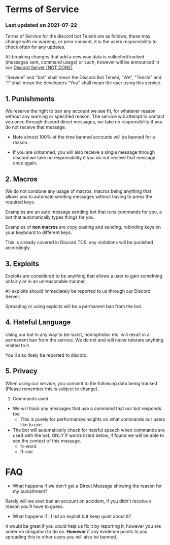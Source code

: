 # Terms of Service

### Last updated on 2021-07-22

Terms of Service for the discord bot Tenshi are as follows, these may change with no warning, or prior consent, it is the users responsibility to check often for any updates.

All breaking changes that add a new way data is collected/tracked (messages sent, command usage) or such, however will be announced in our [Discord Server (NOT DONE)](https://changeplease.com)

"Service" and "bot" shall mean the Discord Bot Tenshi, "We", "Tenshi" and "I" shall mean the developers "You" shall mean the user using this service.

## 1. Punishments
We reserve the right to ban any account we see fit, for whatever reason without any warning or specified reason. The service will attempt to contact you once through discord direct messages, we take no responsibility if you do not receive that message.

- Note almost 100% of the time banned accounts will be banned for a reason.

- If you are unbanned, you will also recieve a single message through discord we take no responsibility if you do not recieve that message once again.

## 2. Macros
We do not condone any usage of macros, macros being anything that allows you to automate sending messages without having to press the required keys.

Examples are an auto message sending bot that runs commands for you, a bot that automatically types things for you.

Examples of **non macros** are copy pasting and sending, rebinding keys on your keyboard to different keys.

This is already covered in Discord TOS, any violations will be punished accordingly.

## 3. Exploits
Exploits are considered to be anything that allows a user to gain something unfairly or in an unreasonable manner.

All exploits should immediately be reported to us through our Discord Server.

Spreading or using exploits will be a permanent ban from the bot.

## 4. Hateful Language
Using our bot in any way to be racist, homophobic etc. will result in a permanent ban from the service. We do not and will never tolerate anything related to it. 

You'll also likely be reported to discord.

## 5. Privacy
When using our service, you consent to the following data being tracked (Please remember this is subject to change).

1. Commands used
- We will track any messages that use a command that our bot responds too
    - This is purely for performance/insights on what commands our users like to use.
- The bot will automatically check for hateful speech when commands are used with the bot, ONLY if words listed below, if found we will be able to see the context of this message.
    - N-word
    - R-slur


# FAQ
- What happens if we don't get a Direct Message showing the reason for my punishment?

Rarely will we ever ban an account on accident, if you didn't receive a reason you'll have to guess.

- What happens if I find an exploit but keep quiet about it?

It would be great if you could help us fix it by reporting it, however you are under no obligation to do so. **However** if any evidence points to you spreading this to other users you will also be banned.